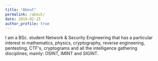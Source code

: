 ```yaml
---
title: "About"
permalink: /about/
date: 2019-02-15
author_profile: true
---
```


I am a BSc. student Network & Security Engineering that has a particular interest in mathematics, physics, cryptography, reverse engineering, pentesting, CTF's, cryptograms and all the intelligence gathering disciplines; mainly: OSINT, IMINT and SIGINT.